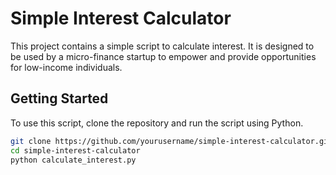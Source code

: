 # Simple Interest Calculator

This project contains a simple script to calculate interest. It is designed to be used by a micro-finance startup to empower and provide opportunities for low-income individuals.

## Getting Started

To use this script, clone the repository and run the script using Python.

```bash
git clone https://github.com/yourusername/simple-interest-calculator.git
cd simple-interest-calculator
python calculate_interest.py
